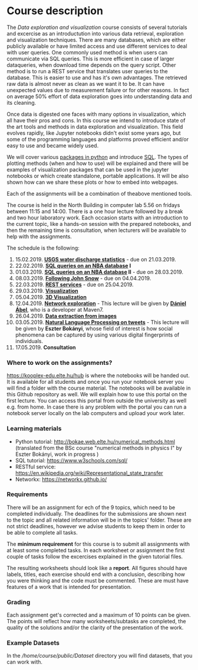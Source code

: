 # Course description

The *Data exploration and visualization* course consists of several tutorials and excercise as an introductution into various data retrieval, exploration and visualization techniques. 
There are many databases, which are either publicly available or have limited access and use different services to deal with user queries. One commonly used method is when users can communicate via SQL queries. This is more efficient in case of larger dataqueries, when download time depends on the query script. Other method is to run a REST service that translates user queries to the database. This is easier to use and has it's own advantages.
The retrieved raw data is almost never as clean as we want it to be. It can have unexpected values due to measurement failure or for other reasons. In fact on average 50% effort of data exploration goes into understanding data and its cleaning.

Once data is digested one faces with many options in visualization, which all have their pros and cons. 
In this course we intend to introduce state of the art tools and methods in data exploration and visualization. This field evolves rapidly, like Jupyter notebooks didn't exist some years ago, but some of the programming languages and platforms proved efficient and/or easy to use and became widely used.

We will cover various [packages in python](http://bokae.web.elte.hu/numerical_methods.html) and introduce
[SQL](https://www.w3schools.com/sql/). The types of plotting methods (when and how to use) will be explained and there will be examples of visualization packages 
that can be used in the jupyter notebooks or which create standalone, portable applications. It will be also shown how can we share these plots or how to embed into webpages. 

Each of the assignments will be a combination of theabove mentioned tools. 

The course is held in the North Building in computer lab 5.56 on fridays between 11:15 and 14:00.
There is a one hour lecture followed by a break and two hour laboratory work. Each occasion starts with an introduction to the current topic, like a hands-on session with the prepared notebooks, and then the remaining time is consultation, when lecturers will be available to help with the assignments. 

The schedule is the following:
1.  15.02.2019. **[USGS water discharge statistics](USGS-waterdata-curl-pandas)** - due on 21.03.2019. 
2.  22.02.2019. **[SQL queries on an NBA database](Basketball_League-SQL) I** 
3.  01.03.2019. **[SQL queries on an NBA database](Basketball_League-SQL) II** - due on 28.03.2019.
4.  08.03.2019. **[Following John Snow](John_Snow-geopandas-folium-shapely)** - due on 04.04.2019.
5.  22.03.2019. **[REST services](REST-services)** - due on 25.04.2019.
6.  29.03.2019. **[Visualization](Interactive_Visualization)** 
7.  05.04.2019. **[3D Visualization](3d_Visualization)**
8.  12.04.2019. **[Network exploration](Networkx)** - This lecture will be given by [**Dániel Ábel**](http://maven7.com/hu/daniel-abel/), who is a developer at Maven7.
09. 26.04.2019. **[Data extraction from images](ImageExploration)**
10. 03.05.2019. **[Natural Language Processing on tweets](NLP_on_tweets)** - This lecture will be given by **Eszter Bokányi**, whose field of interest is how social phenomena can be captured by using various digital fingerprints of individuals.
11. 17.05.2019. **Consultation**

### Where to work on the assignments?
https://kooplex-edu.elte.hu/hub is where the notebooks will be handed out. It is available for all students and once you run your notebook server you will find a folder with the course material. The notebooks will be available in this Github repository as well.
We will explain how to use this portal on the first lecture.
You can access this portal from outside the university as well e.g. from home. In case there is any problem with the portal you can run a notebook server locally on the lab computers and upload your work later.

### Learning materials
* Python tutorial: http://bokae.web.elte.hu/numerical_methods.html (translated from the BSc course "numerical methods in physics I" by Eszter Bokányi, work in progress )
* SQL tutorial: https://www.w3schools.com/sql/ 
* RESTful service: https://en.wikipedia.org/wiki/Representational_state_transfer
* Networkx: https://networkx.github.io/

### Requirements
There will be an assignment for ech of the 9 topics, which need to be completed individually. The deadlines for the submissions are shown next to the topic and all related information will be in the topics' folder. These are not strict deadlines, however we advise students to keep them in order to be able to complete all tasks.

The **minimum requirement** for this course is to submit all assignments with at least some completed tasks. In each worksheet or assignment the first couple of tasks follow the excercises explained in the given tutorial files.

The resulting worksheets should look like a **report**. All figures should have labels, titles, each exercise should end with a conclusion, describing how you were thinking and the code must be commented. These are must have features of a work that is intended for presentation.

### Grading

Each assignment get's corrected and a maximum of 10 points can be given. The points will reflect how many worksheets/subtasks are completed,  the quality of the solutions and/or the clarity of the presentation of the work.

### Example Datasets

In the */home/course/public/Dataset* directory you will find datasets, that you can work with.
